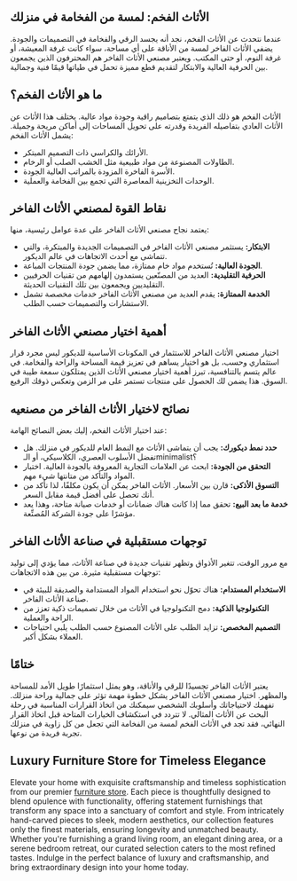 <h2>الأثاث الفخم: لمسة من الفخامة في منزلك</h2>

<p>عندما نتحدث عن الأثاث الفخم، نجد أنه يجسد الرقي والفخامة في التصميمات والجودة. يضفي الأثاث الفاخر لمسة من الأناقة على أي مساحة، سواء كانت غرفة المعيشة، أو غرفة النوم، أو حتى المكتب. ويعتبر مصنعي الأثاث الفاخر هم المحترفون الذين يجمعون بين الحرفية العالية والابتكار لتقديم قطع مميزة تحمل في طياتها قيمًا فنية وجمالية.</p>

<h2>ما هو الأثاث الفخم؟</h2>

<p>الأثاث الفخم هو ذلك الذي يتمتع بتصاميم راقية وجودة مواد عالية. يختلف هذا الأثاث عن الأثاث العادي بتفاصيله الفريدة وقدرته على تحويل المساحات إلى أماكن مريحة وجميلة. يشمل الأثاث الفخم:</p>

<ul>
    <li>الأرائك والكراسي ذات التصميم المبتكر.</li>
    <li>الطاولات المصنوعة من مواد طبيعية مثل الخشب الصلب أو الرخام.</li>
    <li>الأسرة الفاخرة المزودة بالمراتب العالية الجودة.</li>
    <li>الوحدات التخزينية المعاصرة التي تجمع بين الفخامة والعملية.</li>
</ul>

<h2>نقاط القوة لمصنعي الأثاث الفاخر</h2>

<p>يعتمد نجاح مصنعي الأثاث الفاخر على عدة عوامل رئيسية، منها:</p>

<ul>
    <li><strong>الابتكار:</strong> يستثمر مصنعي الأثاث الفاخر في التصميمات الجديدة والمبتكرة، والتي تتماشى مع أحدث الاتجاهات في عالم الديكور.</li>
    <li><strong>الجودة العالية:</strong> تُستخدم مواد خام ممتازة، مما يضمن جودة المنتجات المباعة.</li>
    <li><strong>الحرفية التقليدية:</strong> العديد من المصنّعين يستمدون إلهامهم من تقنيات الحرفيين التقليديين ويجمعون بين تلك التقنيات الحديثة.</li>
    <li><strong>الخدمة الممتازة:</strong> يقدم العديد من مصنعي الأثاث الفاخر خدمات مخصصة تشمل الاستشارات والتصميمات حسب الطلب.</li>
</ul>

<h2>أهمية اختيار مصنعي الأثاث الفاخر</h2>

<p>اختيار مصنعي الأثاث الفاخر للاستثمار في المكونات الأساسية للديكور ليس مجرد قرار استثماري وحسب، بل هو اختيار يساهم في تعزيز قيمة المساحة والراحة والفخامة. في عالم يتسم بالتنافسية، تبرز أهمية اختيار مصنعي الأثاث الذين يمتلكون سمعة طيبة في السوق. هذا يضمن لك الحصول على منتجات تستمر على مر الزمن وتعكس ذوقك الرفيع.</p>

<h2>نصائح لاختيار الأثاث الفاخر من مصنعيه</h2>

<p>عند اختيار الأثاث الفخم، إليك بعض النصائح الهامة:</p>

<ul>
    <li><strong>حدد نمط ديكورك:</strong> يجب أن يتماشى الأثاث مع النمط العام للديكور في منزلك. هل تفضل الأسلوب العصري، الكلاسيكي، أو الـminimalist؟</li>
    <li><strong>التحقق من الجودة:</strong> ابحث عن العلامات التجارية المعروفة بالجودة العالية. اختبار المواد والتأكد من متانتها شيء مهم.</li>
    <li><strong>التسوق الأذكى:</strong> قارن بين الأسعار. الأثاث الفاخر يمكن أن يكون مكلفًا، لذا تأكد من أنك تحصل على أفضل قيمة مقابل السعر.</li>
    <li><strong>خدمة ما بعد البيع:</strong> تحقق مما إذا كانت هناك ضمانات أو خدمات صيانة متاحة، وهذا يعد مؤشرًا على جودة الشركة المُصنِّعة.</li>
</ul>

<h2>توجهات مستقبلية في صناعة الأثاث الفاخر</h2>

<p>مع مرور الوقت، تتغير الأذواق وتظهر تقنيات جديدة في صناعة الأثاث، مما يؤدي إلى توليد توجهات مستقبلية مثيرة. من بين هذه الاتجاهات:</p>

<ul>
    <li><strong>الاستخدام المستدام:</strong> هناك تحوّل نحو استخدام المواد المستدامة والصديقة للبيئة في صناعة الأثاث الفاخر.</li>
    <li><strong>التكنولوجيا الذكية:</strong> دمج التكنولوجيا في الأثاث من خلال تصميمات ذكية تعزز من الراحة والعملية.</li>
    <li><strong>التصميم المخصص:</strong> تزايد الطلب على الأثاث المصنوع حسب الطلب يلبي احتياجات العملاء بشكل أكبر.</li>
</ul>

<h2>ختامًا</h2>

<p>يعتبر الأثاث الفاخر تجسيدًا للرقي والأناقة، وهو يمثل استثمارًا طويل الأمد للمساحة والمظهر. اختيار مصنعي الأثاث الفاخر يشكل خطوة مهمة تؤثر على جمالية وراحة منزلك. تفهمك لاحتياجاتك وأسلوبك الشخصي سيمكنك من اتخاذ القرارات المناسبة في رحلة البحث عن الأثاث المثالي. لا تتردد في استكشاف الخيارات المتاحة قبل اتخاذ القرار النهائي، فقد تجد في الأثاث الفخم لمسة من الفخامة التي تجعل من كل زاوية في منزلك تجربة فريدة من نوعها.</p> <h2>Luxury Furniture Store for Timeless Elegance</h2>  

<p>Elevate your home with exquisite craftsmanship and timeless sophistication from our premier <a href="https://www.mobiliacleopatra.com/">furniture store</a>. Each piece is thoughtfully designed to blend opulence with functionality, offering statement furnishings that transform any space into a sanctuary of comfort and style. From intricately hand-carved pieces to sleek, modern aesthetics, our collection features only the finest materials, ensuring longevity and unmatched beauty. Whether you're furnishing a grand living room, an elegant dining area, or a serene bedroom retreat, our curated selection caters to the most refined tastes. Indulge in the perfect balance of luxury and craftsmanship, and bring extraordinary design into your home today.</p>
